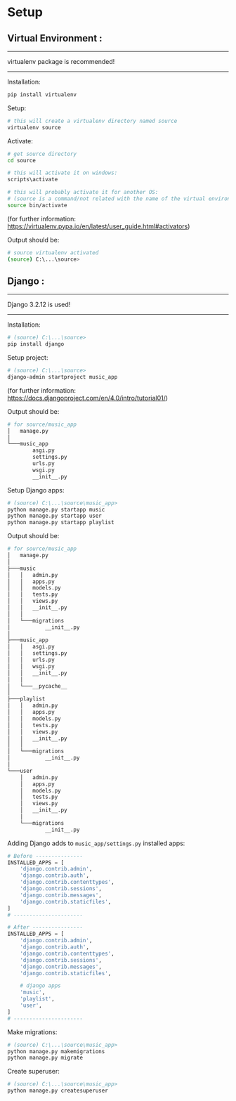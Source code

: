 # Setup 

## Virtual Environment :

---
virtualenv package is recommended!

---

Installation:
```bash
pip install virtualenv
``` 

Setup:
```bash
# this will create a virtualenv directory named source
virtualenv source
``` 

Activate:
```bash
# get source directory
cd source

# this will activate it on windows:
scripts\activate

# this will probably activate it for another OS:
# (source is a command/not related with the name of the virtual environment/it's just coincidence):
source bin/activate
```
(for further information: https://virtualenv.pypa.io/en/latest/user_guide.html#activators)


Output should be:
```bash
# source virtualenv activated
(source) C:\...\source>
```

## Django :

---
Django 3.2.12 is used! 

---

Installation:
```bash
# (source) C:\...\source>
pip install django
``` 

Setup project:
```bash
# (source) C:\...\source>
django-admin startproject music_app
``` 
(for further information: https://docs.djangoproject.com/en/4.0/intro/tutorial01/)


Output should be:
```bash
# for source/music_app
│   manage.py
│
└───music_app
        asgi.py
        settings.py
        urls.py
        wsgi.py
        __init__.py

```

Setup Django apps:
```bash
# (source) C:\...\source\music_app>
python manage.py startapp music
python manage.py startapp user
python manage.py startapp playlist
``` 

Output should be:
```bash
# for source/music_app
│   manage.py
│
├───music
│   │   admin.py
│   │   apps.py
│   │   models.py
│   │   tests.py
│   │   views.py
│   │   __init__.py
│   │
│   └───migrations
│           __init__.py
│
├───music_app
│   │   asgi.py
│   │   settings.py
│   │   urls.py
│   │   wsgi.py
│   │   __init__.py
│   │
│   └───__pycache__
│
├───playlist
│   │   admin.py
│   │   apps.py
│   │   models.py
│   │   tests.py
│   │   views.py
│   │   __init__.py
│   │
│   └───migrations
│           __init__.py
│
└───user
    │   admin.py
    │   apps.py
    │   models.py
    │   tests.py
    │   views.py
    │   __init__.py
    │
    └───migrations
            __init__.py

```

Adding Django adds to `music_app/settings.py` installed apps:

```python
# Before ---------------
INSTALLED_APPS = [
    'django.contrib.admin',
    'django.contrib.auth',
    'django.contrib.contenttypes',
    'django.contrib.sessions',
    'django.contrib.messages',
    'django.contrib.staticfiles',
]
# ----------------------

# After ----------------
INSTALLED_APPS = [
    'django.contrib.admin',
    'django.contrib.auth',
    'django.contrib.contenttypes',
    'django.contrib.sessions',
    'django.contrib.messages',
    'django.contrib.staticfiles',

    # django apps
    'music',
    'playlist',
    'user',
]
# ----------------------
```

Make migrations:
```bash
# (source) C:\...\source\music_app>
python manage.py makemigrations
python manage.py migrate
``` 

Create superuser:
```bash
# (source) C:\...\source\music_app>
python manage.py createsuperuser
``` 